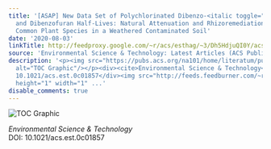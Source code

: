 ```yaml
---
title: '[ASAP] New Data Set of Polychlorinated Dibenzo-<italic toggle="yes">p</italic>-dioxin
  and Dibenzofuran Half-Lives: Natural Attenuation and Rhizoremediation Using Several
  Common Plant Species in a Weathered Contaminated Soil'
date: '2020-08-03'
linkTitle: http://feedproxy.google.com/~r/acs/esthag/~3/Dh5HdjuQI0Y/acs.est.0c01857
source: 'Environmental Science & Technology: Latest Articles (ACS Publications)'
description: '<p><img src="https://pubs.acs.org/na101/home/literatum/publisher/achs/journals/content/esthag/0/esthag.ahead-of-print/acs.est.0c01857/20200803/images/medium/es0c01857_0004.gif"
  alt="TOC Graphic"/></p><div><cite>Environmental Science & Technology</cite></div><div>DOI:
  10.1021/acs.est.0c01857</div><img src="http://feeds.feedburner.com/~r/acs/esthag/~4/Dh5HdjuQI0Y"
  height="1" width="1" ...'
disable_comments: true
---
```

<p><img src="https://pubs.acs.org/na101/home/literatum/publisher/achs/journals/content/esthag/0/esthag.ahead-of-print/acs.est.0c01857/20200803/images/medium/es0c01857_0004.gif" alt="TOC Graphic"/></p><div><cite>Environmental Science & Technology</cite></div><div>DOI: 10.1021/acs.est.0c01857</div><img src="http://feeds.feedburner.com/~r/acs/esthag/~4/Dh5HdjuQI0Y" height="1" width="1" ...